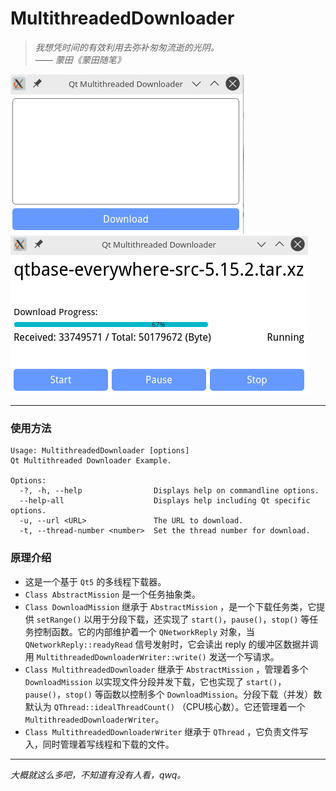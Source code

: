 # MultithreadedDownloader
> *我想凭时间的有效利用去弥补匆匆流逝的光阴。*  
> *—— 蒙田《蒙田随笔》*

![image](./image/MultithreadedDownloader_1.png)
![image](./image/MultithreadedDownloader_2.png)

------
### 使用方法
```
Usage: MultithreadedDownloader [options]
Qt Multithreaded Downloader Example.

Options:
  -?, -h, --help                Displays help on commandline options.
  --help-all                    Displays help including Qt specific options.
  -u, --url <URL>               The URL to download.
  -t, --thread-number <number>  Set the thread number for download.
```
### 原理介绍
* 这是一个基于 `Qt5` 的多线程下载器。
* `Class AbstractMission` 是一个任务抽象类。
* `Class DownloadMission` 继承于 `AbstractMission` ，是一个下载任务类，它提供 `setRange()` 以用于分段下载，还实现了 `start()`，`pause()`，`stop()` 等任务控制函数。它的内部维护着一个 `QNetworkReply` 对象，当 `QNetworkReply::readyRead` 信号发射时，它会读出 reply 的缓冲区数据并调用 `MultithreadedDownloaderWriter::write()` 发送一个写请求。
* `Class MultithreadedDownloader` 继承于 `AbstractMission` ，管理着多个 `DownloadMission` 以实现文件分段并发下载，它也实现了 `start()`，`pause()`，`stop()` 等函数以控制多个 `DownloadMission`。分段下载（并发）数默认为 `QThread::idealThreadCount()` （CPU核心数）。它还管理着一个 `MultithreadedDownloaderWriter`。
* `Class MultithreadedDownloaderWriter` 继承于 `QThread` ，它负责文件写入，同时管理着写线程和下载的文件。
--------
*大概就这么多吧，不知道有没有人看，qwq。*